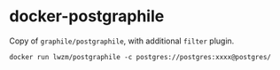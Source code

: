 # docker-postgraphile

Copy of `graphile/postgraphile`, with additional `filter` plugin.

```
docker run lwzm/postgraphile -c postgres://postgres:xxxx@postgres/
```
